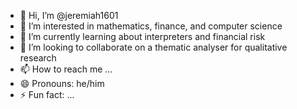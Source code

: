- 👋 Hi, I’m @jeremiah1601
- 👀 I’m interested in mathematics, finance, and computer science
- 🌱 I’m currently learning about interpreters and financial risk
- 💞️ I’m looking to collaborate on a thematic analyser for qualitative research
- 📫 How to reach me ...
- 😄 Pronouns: he/him
- ⚡ Fun fact: ...

<!---
jeremiah1601/jeremiah1601 is a ✨ special ✨ repository because its `README.md` (this file) appears on your GitHub profile.
You can click the Preview link to take a look at your changes.
--->
